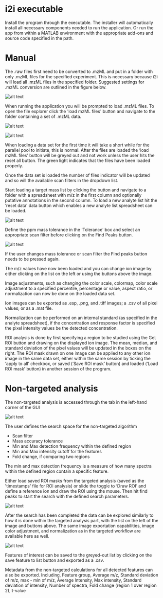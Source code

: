 # i2i executable
Install the program through the executable. The installer will automatically install all necessary components needed to run the application. Or run the app from within a MATLAB environment with the appropriate add-ons and source code specified in the path.

# Manual
The .raw files first need to be converted to .mzML and put in a folder with only .mzML files for the specified experiment. This is necessary because i2i will load all .mzML files in the specified folder. Suggested settings for .mzML conversion are outlined in the figure below.

![alt text](https://github.com/johanlillja/i2i/blob/main/compiled_version/figures_manual/msconvert.png?raw=true)

When running the application you will be prompted to load .mzML files. To open the file explorer click the 'load mzML files' button and navigate to the folder containing a set of .mzML data.

![alt text](https://github.com/johanlillja/i2i/blob/main/compiled_version/figures_manual/figure1.png?raw=true)

![alt text](https://github.com/johanlillja/i2i/blob/main/compiled_version/figures_manual/figure2.png?raw=true)

When loading a data set for the first time it will take a short while for the parallel pool to initiate, this is normal.
After the files are loaded the ‘load mzML files’ button will be greyed out and not work unless the user hits the reset all button.
The green light indicates that the files have been loaded properly.

Once the data set is loaded the number of files indicator will be updated and so will the available scan filters in the dropdown list.

Start loading a target mass list by clicking the button and navigate to a folder with a spreadsheet with m/z in the first column and optionally putative annotations in the second column. To load a new analyte list hit the ‘reset data’ data button which enables a new analyte list spreadsheet can be loaded. 

![alt text](https://github.com/johanlillja/i2i/blob/main/compiled_version/figures_manual/figure3.png?raw=true)

Define the ppm mass tolerance in the ‘Tolerance’ box and select an appropriate scan filter before clicking on the Find Peaks button.

![alt text](https://github.com/johanlillja/i2i/blob/main/compiled_version/figures_manual/figure4.png?raw=true)

If the user changes mass tolerance or scan filter the Find peaks button needs to be pressed again.

The m/z values have now been loaded and you can change ion image by either clicking on the list on the left or using the buttons above the image.

Image adjustments, such as changing the color scale, colormap, color scale adjustment to a specified percentile, percentage or value, aspect ratio, or normalization can now be done on the loaded data set.

Ion images can be exported as .esp, .png, and .tiff images; a .csv of all pixel values; or as a .mat file.

Normalization can be performed on an internal standard (as specified in the analyte spreadsheet), if the concentration and response factor is specified the
pixel intensity values be the detected concentration.

ROI analysis is done by first specifying a region to be studied using the Get ROI button and drawing on the displayed ion image. The mean, median, and
standard deviation of the pixel values will be updated in the boxes on the right. The ROI mask drawn on one image can be applied to any other ion image
in the same data set, either within the same session by ticking the ‘apply to all’ checkbox, or saved (‘Save ROI mask’ button) and loaded (‘Load ROI mask’ button) in another session of the program. 


# Non-targeted analysis

The non-targeted analysis is accessed through the tab in the left-hand corner of the GUI

![alt text](https://github.com/johanlillja/i2i/blob/main/compiled_version/figures_manual/figure6.png?raw=true)

The user defines the search space for the non-targeted algorithm

* Scan filter
* Mass accuracy tolerance
* Min and Max detection frequency within the defined region
* Min and Max intensity cutoff for the features
* Fold change, if comparing two regions

The min and max detection frequency is a measure of how many spectra within the defined region contain a specific feature.

Either load saved ROI masks from the targeted analysis (saved as the 'timestamps' file for ROI analysis) or slide the toggle to ‘Draw ROI’ and define
a reference ion and draw the ROI using the mouse. Then hit find peaks to start the search with the defined search parameters.

![alt text](https://github.com/johanlillja/i2i/blob/main/compiled_version/figures_manual/figure7.png?raw=true)

After the search has been completed the data can be explored similarly to how it is done within the targeted analysis part, with the list on the left of the image
 and buttons above. The same image exportation capabilities, image color adjustment, and normalization as in the targeted workflow are available here as well.

![alt text](https://github.com/johanlillja/i2i/blob/main/compiled_version/figures_manual/figure8.png?raw=true)

Features of interest can be saved to the greyed-out list by clicking on the save feature to list button and exported as a .csv.

Metadata from the non-targeted calculations for all detected features can also be exported. Including, Feature group,
Average m/z,	Standard deviation of m/z,	max - min of m/z,	Average Intensity,	Max intensity,	Standard deviation of intensity,
	Number of spectra,	Fold change (region 1 over region 2),	t-value


